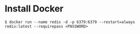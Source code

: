 # Install Docker 

```
$ docker run --name redis -d -p 6379:6379 --restart=always redis:latest --requirepass <PASSWORD>
```

